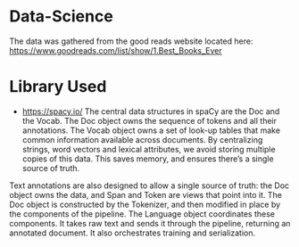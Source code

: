 # Data-Science

The data was gathered from the good reads website located here: https://www.goodreads.com/list/show/1.Best_Books_Ever

# Library Used
- https://spacy.io/
The central data structures in spaCy are the Doc and the Vocab. The Doc object owns the sequence of tokens and all their annotations. The Vocab object owns a set of look-up tables that make common information available across documents. By centralizing strings, word vectors and lexical attributes, we avoid storing multiple copies of this data. This saves memory, and ensures there’s a single source of truth.

Text annotations are also designed to allow a single source of truth: the Doc object owns the data, and Span and Token are views that point into it. The Doc object is constructed by the Tokenizer, and then modified in place by the components of the pipeline. The Language object coordinates these components. It takes raw text and sends it through the pipeline, returning an annotated document. It also orchestrates training and serialization.
